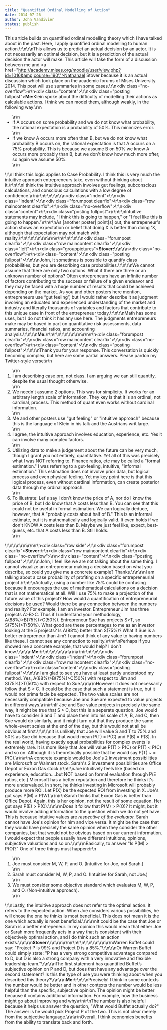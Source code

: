 ```yaml
---
title: "Quantified Ordinal Modelling of Action"
date: 2014-07-26
author: John Vandivier
status: publish
---
```


This article builds on quantified ordinal modelling theory which I have talked about in the past. Here, I apply quantified ordinal modelling to human action.\r\n\r\nThis allows us to predict an actual decision by an actor. It is not necessarily an optimal decision, but it is a prediction of the actual decision the actor will make. This article will take the form of a discussion between me and <a href=\"http://academy.mises.org/moodle/user/view.php?id=1016&amp;course=190\">Nathanael Stover</a> because it is an actual discussion which took place on the academic forums of Mises University 2014. This post will use summaries in some cases.\r\n<div class=\"no-overflow\">\r\n<div class=\"content\">\r\n<div class=\"posting fullpost\"><strong>Me:</strong>Klein spoke about the difficulty of modelling their actions as calculable actions. I think we can model them, although weakly, in the following way:\r\n<ul>\r\n	<li>If A occurs on some probability and we do not know what probability, the rational expectation is a probability of 50%. This minimizes error.</li>\r\n	<li>If we know A occurs more often than B, but we do not know what probability B occurs on, the rational expectation is that A occurs on a 75% probability. This is because we assume B on 50% we know A occurs more probably than B, but we don't know how much more ofter, so again we assume 50%.</li>\r\n</ul>\r\nI think this logic applies to Case Probability. I think this is very much the intuitive approach entrepreneurs take, even without thinking about it.\r\n\r\nI think the intuitive approach involves gut feelings, subconscious calculations, and conscious calculations with a low degree of confidence.\r\n\r\n</div>\r\n</div>\r\n</div>\r\n<div class=\"indent\">\r\n<div class=\"indent\">\r\n<div class=\"forumpost clearfix\">\r\n<div class=\"row maincontent clearfix\">\r\n<div class=\"no-overflow\">\r\n<div class=\"content\">\r\n<div class=\"posting fullpost\">\r\n\r\nIntuitive statements may include, \"I think this is going to happen,\" or \"I feel like this is going to happen.\"\r\n\r\nAs [another poster] point[s] out, the entrepeneur's action shows an expectation or belief that doing X is better than doing 'X, although that expectation may not match with reality.\r\n\r\n</div>\r\n</div>\r\n</div>\r\n</div>\r\n</div>\r\n</div>\r\n</div>\r\n<div class=\"forumpost clearfix\">\r\n<div class=\"row maincontent clearfix\">\r\n<div class=\"left\">\r\n<div class=\"grouppictures\"><strong>Stover:</strong></div>\r\n</div>\r\n<div class=\"no-overflow\">\r\n<div class=\"content\">\r\n<div class=\"posting fullpost\">\r\n\r\nJohn, It sometimes is possible to quantify class probabilities, but you are describing case probabilities.\r\n\r\nWe cannot assume that there are only two options. What if there are three or an unknown number of options? Often entrepreneurs have an infinite number of factors contributing to the success or failure of a given endeavor and they may be faced with a huge number of results that could be achieved depending on the market. As you and other posters here mention, entrepreneurs use “gut feeling”, but I would rather describe it as judgment involving an educated and experienced understanding of the market and industry and literally thousands of variables and factors that contribute to this unique case in front of the entrepreneur today.\r\n\r\nMath has some uses, but I do not think it has any use here. The judgments entrepreneurs make may be based in part on quantitative risk assessments, data summaries, financial ratios, and accounting analysis.\r\n\r\n<strong>Me:</strong>\r\n\r\n</div>\r\n</div>\r\n</div>\r\n</div>\r\n</div>\r\n<div class=\"forumpost clearfix\">\r\n<div class=\"row maincontent clearfix\">\r\n<div class=\"no-overflow\">\r\n<div class=\"content\">\r\n<div class=\"posting fullpost\">\r\n\r\nThank you for your response. This conversation is quickly becoming complex, but here are some partial answers. Please pardon my Twitter-style verse:\r\n<ol>\r\n	<li>I am describing case pro, not class. I am arguing we can still quantify, despite the usual thought otherwise.</li>\r\n	<li>We needn't assume 2 options. This was for simplicity. It works for an arbitrary length scale of information. They key is that it is an ordinal, not cardinal, process. This method of quant even works without cardinal information.</li>\r\n	<li>Me and other posters use \"gut feeling\" or \"intuitive approach\" because this is the language of Klein in his talk and the Austrians writ large.</li>\r\n	<li>I agree, the intuitive approach involves education, experience, etc. Yes it can involve many complex factors.</li>\r\n	<li>Utilizing data to make a judgement about the future can be very much, though I grant you not entirely, quantitative. Yet all of this was precisely what I was NOT referring to. Finance ratios, etc may be called a \"formal estimation.\" I was referring to a gut-feeling, intuitive, \"informal estimation.\" This estimation does not involve prior data, but logical process and even physical feeling. Yet my key point here is that this logical process, even without cardinal information, can create posterior data through my ordinal approach.</li>\r\n	<li>To illustrate: Let's say I don't know the price of A, nor do I know the price of B, but I do know that A costs less than B. You can see that this could not be useful in formal estimation. We can logically deduce, however, that A \"probably costs about half of B.\" This is an informal estimate, but it is mathematically and logically valid. It even holds if we don't KNOW A costs less than B. Maybe we just feel like, expect, best-guess, etc. that A costs less than B. Still holds.</li>\r\n</ol>\r\n</div>\r\n</div>\r\n</div>\r\n</div>\r\n<div class=\"row side\">\r\n<div class=\"forumpost clearfix\"><strong>Stover:</strong>\r\n<div class=\"row maincontent clearfix\">\r\n<div class=\"no-overflow\">\r\n<div class=\"content\">\r\n<div class=\"posting fullpost\">\r\n\r\nJohn, I feel like we are not talking about the same thing. I cannot visualize an entrepreneur making a decision based on what you describe, so could you give me a concrete example? Thanks.\r\n\r\nI am talking about a case probability of profiting on a specific entrepreneurial project.\r\n\r\nActually, using a number like 75% could be confusing because it encourages the use of mathematical calculations on a decision that is not mathematical at all. Will I use 75% to make a projection of the future value of this project? How would a quantification of entrepreneurial decisions be used? Would there be any connection between the numbers and reality? For example, I am an investor. Entrepreneur Jim has three projects A&gt;B&gt;C. Thus if I understand your methodology, A(88%)&gt;B(75%)&gt;C(50%). Entrepreneur Sue has projects S&gt;T, so S(75%)&gt;T(50%). What good are these percentages to me as an investor looking at the 5 projects? Is A(88%) better than S(75%)? What if Sue is a better entrepreneur than Jim? I cannot think of any value to having numbers like these. I cannot see any connection to reality.\r\n\r\nPerhaps if you showed me a concrete example, that would help? I don’t know.\r\n\r\n<strong>Me:</strong>\r\n\r\n</div>\r\n</div>\r\n</div>\r\n</div>\r\n</div>\r\n</div>\r\n</div>\r\n<div class=\"indent\">\r\n<div class=\"indent\">\r\n<div class=\"forumpost clearfix\">\r\n<div class=\"row maincontent clearfix\">\r\n<div class=\"no-overflow\">\r\n<div class=\"content\">\r\n<div class=\"posting fullpost\">\r\n\r\nI am glad to see you have at least partly understood my method. Yes, A(88%)&gt;B(75%)&gt;C(50%) with respect to Jim and S(75%)&gt;T(50%) with respect to Sue.\r\n\r\nHowever it does not necessarily follow that S &gt; C. It could be the case that such a statement is true, but it would not prima facie be expected. The two value scales are not necessarily compatible because Joe and Sue are expected to value projects in different ways.\r\n\r\nIf Joe and Sue value projects in precisely the same way, it might be true that S &gt; C, but this is a seperate question. Joe would have to consider S and T and place them into his scale of A, B, and C, then Sue would do similarly, and it might turn out that they produce the same whole-event scales at the end of the day, but this would not at all be obvious at first.\r\n\r\nIt is unlikely that Joe will value S and T to 75% and 50% as Sue did because that would mean P(T) = P(C) and P(B) = P(S). In the real world, having exactly equal probabilities for complex events is extremely rare. It is more likely that Joe will value P(T) &gt; P(C) or P(T) &lt; P(C) and so on. Although it is theoretically possible that he would say P(T) ~ = P(C).\r\n\r\nA concrete example would be Joe's 2 investment possibilities are Microsoft or Walmart stock. Sarah's 2 investment possibilities are Office Depot or Exxon Gas stock.\r\n\r\nJoe intuitively feels like (based on experience, education....but NOT based on formal evaluation through P/E ratios, etc.) Microsoft has a better reputation and therefore he thinks it's more undervalued. In short, he thinks investing in Microsoft will probably produce more ROI. Let P(X) be the expected ROI from investing in X. Joe's gut says P(M) &gt; P(W).\r\n\r\nSarah thinks that Exxon Gas is better than Office Depot. Again, this is her opinion, not the result of some equation. Her gut says P(E) &gt; P(O).\r\n\r\nDoes it follow that P(M) &gt; P(O)? It might, but it would involve adding information to the question which we do not yet have. This is because intuitive values are <em>respective of the evaluator.</em> Sarah cannot have Joe's opinion for him and vice versa. It might be the case that they would have precisely the same opinion when they consider the other companies, but that would not be obvious based on our current information. I would expect that people usually have different intuitions, opinions, subjective valuations and so on.\r\n\r\nBasically, to answer \"Is P(M) &gt; P(O)?\" One of three things must happen:\r\n<ol>\r\n	<li>Joe must consider M, W, P, and O. (Intuitive for Joe, not Sarah.)</li>\r\n	<li>Sarah must consider M, W, P, and O. (Intuitive for Sarah, not Joe.)</li>\r\n	<li>We must consider some objective standard which evaluates M, W, P, and O. (Non-intuitive approach).</li>\r\n</ol>\r\nLastly, the intuitive approach does not refer to the optimal action. It refers to the expected action. When Joe considers various possibilities, he will chose the one he thinks is most beneficial. This does not mean it is the one which actually is most beneficial.\r\n\r\nIt could be the case that Joe or Sarah is a better entrepeneur. In my opinion this would mean that either Joe or Sarah more frequently acts in a way that is consistent with their objectively optimal action, and I do think such an action exists.\r\n\r\n<strong>Stover:</strong>\r\n\r\n</div>\r\n</div>\r\n</div>\r\n</div>\r\n</div>\r\n</div>\r\n</div>\r\nWarren Buffet could say: \"Project P is 99% and Project D is a 85%.\"\r\n\r\nOr Warren Buffet could simply state: \"P has a very strong competitive advantage compared to D, but D is also a strong company with a very innovative and flexible leadership team.”\r\n\r\nThe first statement has quantified Buffet’s subjective opinion on P and D, but does that have any advantage over the second statement? Is this the type of use you were thinking about when you described this theory?\r\n\r\n<strong>Me:</strong>\r\n\r\nPrecisely! I think in some contexts the number would be better and in other contexts the number would be less helpful than the specific, subjective opinion. The opinion might be better because it contains additional information. For example, how the business might go about improving and why\r\n\r\nThe number is also helpful because it helps us answer the question, \"What would Buffet actually do?\" The answer is he would pick Project P of the two. This is not clear merely from the subjective language.\r\n\r\nOverall, I think economics benefits from the ability to translate back and forth.